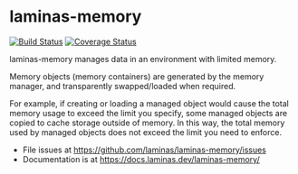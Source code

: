 # laminas-memory

[![Build Status](https://travis-ci.org/laminas/laminas-memory.svg?branch=master)](https://travis-ci.org/laminas/laminas-memory)
[![Coverage Status](https://coveralls.io/repos/github/laminas/laminas-memory/badge.svg?branch=master)](https://coveralls.io/github/laminas/laminas-memory?branch=master)

laminas-memory manages data in an environment with limited memory.

Memory objects (memory containers) are generated by the memory manager, and
transparently swapped/loaded when required.

For example, if creating or loading a managed object would cause the total memory
usage to exceed the limit you specify, some managed objects are copied to cache
storage outside of memory. In this way, the total memory used by managed objects
does not exceed the limit you need to enforce.

- File issues at https://github.com/laminas/laminas-memory/issues
- Documentation is at https://docs.laminas.dev/laminas-memory/
